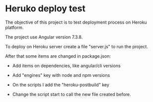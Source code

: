 # Heruko deploy test

The objective of this project is to test deployment process on Heroku platform.

The project use Angular version 7.3.8.

To deploy on Heroku server create a file "server.js" to run the project.
 
After that some items are changed in package.json:

  - Add items on dependencies, like angular/cli versions 
  
  - Add "engines" key with node and npm versions

  - On the scripts I add the "heroku-postbuild" key

  - Change the script start to call the new file created before.

  